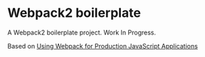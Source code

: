 # Webpack2 boilerplate

A Webpack2 boilerplate project. Work In Progress.

Based on [Using Webpack for Production JavaScript Applications](https://egghead.io/courses/using-webpack-for-production-javascript-applications)
